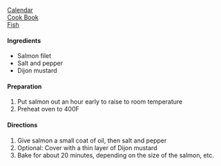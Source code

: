 [Calendar](https://github.com/vmsmith/EDT/blob/master/calendar.md)   
[Cook Book](https://github.com/vmsmith/CookBook/blob/master/README.md)    
[Fish](https://github.com/vmsmith/CookBook/blob/master/fish_shellfish.md)    

#### Ingredients  
* Salmon filet  
* Salt and pepper  
* Dijon mustard  

#### Preparation  
1. Put salmon out an hour early to raise to room temperature  
2. Preheat oven to 400F  

#### Directions  
1. Give salmon a small coat of oil, then salt and pepper  
2. Optional: Cover with a thin layer of Dijon mustard  
3.  Bake for about 20 minutes, depending on the size of the salmon, etc.  

